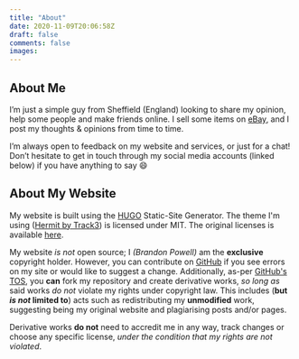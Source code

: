 ```yaml
---
title: "About"
date: 2020-11-09T20:06:58Z
draft: false
comments: false
images:
---
```


## About Me

I’m just a simple guy from Sheffield (England) looking to share my opinion, help some people and make friends online. I sell some items on [eBay](https://www.ebay.co.uk/usr/bpowell1999), and I post my thoughts & opinions from time to time.

I’m always open to feedback on my website and services, or just for a chat! Don’t hesitate to get in touch through my social media accounts (linked below) if you have anything to say :smile:

## About My Website

My website is built using the [HUGO](https://gohugo.io) Static-Site Generator. The theme I'm using ([Hermit by Track3](https://github.com/Track3/hermit)) is licensed under MIT. The original licenses is available [here](/Hermit.LICENSE).

My website *is not* open source; I *(Brandon Powell)* am the **exclusive** copyright holder. However, you can contribute on [GitHub](/github) if you see errors on my site or would like to suggest a change. Additionally, as-per [GitHub's TOS](https://help.github.com/articles/github-terms-of-service), you **can** fork my repository and create derivative works, *so long as* said works *do not* violate my rights under copyright law. This includes (**but _is not_ limited to**) acts such as redistributing my **unmodified** work, suggesting being my original website and plagiarising posts and/or pages.

Derivative works **do not** need to accredit me in any way, track changes or choose any specific license, *under the condition that my rights are not violated*.

